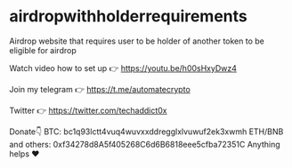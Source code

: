 # airdropwithholderrequirements

Airdrop website that requires user to be holder of another token to be eligible for airdrop

Watch video how to set up 👉 https://youtu.be/h00sHxyDwz4

Join my telegram 👉 https://t.me/automatecrypto

Twitter 👉 https://twitter.com/techaddict0x

Donate👇 BTC: bc1q93lctt4vuq4wuvxxddregglxlvuwuf2ek3xwmh ETH/BNB and others: 0xf34278d8A5f405268C6d6B6818eee5cfba72351C Anything helps ❤
